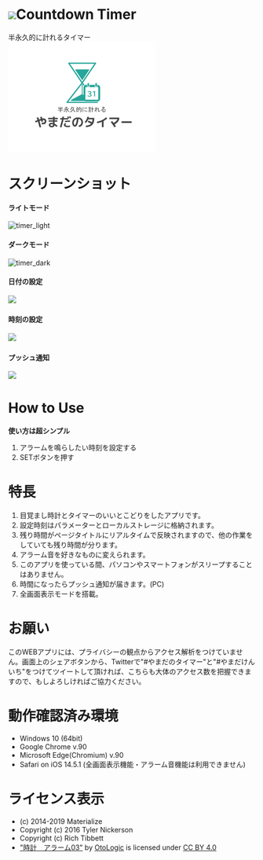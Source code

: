 # <img src="../favicon/favicon.ico" width="30px">Countdown Timer
半永久的に計れるタイマー  
<img src="../snsicon/OGP.png" width="300px">
# スクリーンショット
#### ライトモード
![timer_light](https://user-images.githubusercontent.com/75155258/119243911-1bc82980-bba6-11eb-8c65-58bcde69464f.jpg)
#### ダークモード
![timer_dark](https://user-images.githubusercontent.com/75155258/119243910-1a96fc80-bba6-11eb-9604-9dc577197dcd.jpg)
#### 日付の設定
<img src="https://user-images.githubusercontent.com/75155258/119243992-f12aa080-bba6-11eb-80b5-a2bcaa66dfc3.jpg" width ="400px">

#### 時刻の設定
<img src="https://user-images.githubusercontent.com/75155258/119244001-fa1b7200-bba6-11eb-801a-ab61b74c66b7.jpg" width ="400px">

#### プッシュ通知
<img src="https://user-images.githubusercontent.com/75155258/119244154-867a6480-bba8-11eb-9fda-981a9bb42d80.jpg" width ="400px">

# How to Use
**使い方は超シンプル**
1. アラームを鳴らしたい時刻を設定する
1. SETボタンを押す  
# 特長
1. 目覚まし時計とタイマーのいいとこどりをしたアプリです。
1. 設定時刻はパラメーターとローカルストレージに格納されます。
1. 残り時間がページタイトルにリアルタイムで反映されますので、他の作業をしていても残り時間が分ります。
1. アラーム音を好きなものに変えられます。
2. このアプリを使っている間、パソコンやスマートフォンがスリープすることはありません。
3. 時間になったらプッシュ通知が届きます。(PC)
4. 全画面表示モードを搭載。
# お願い
このWEBアプリには、プライバシーの観点からアクセス解析をつけていません。画面上のシェアボタンから、Twitterで"#やまだのタイマー"と"#やまだけんいち"をつけてツイートして頂ければ、こちらも大体のアクセス数を把握できますので、もしよろしければご協力ください。
# 動作確認済み環境
- Windows 10 (64bit)
- Google Chrome v.90
- Microsoft Edge(Chromium) v.90
- Safari on iOS 14.5.1 (全画面表示機能・アラーム音機能は利用できません)
# ライセンス表示
- (c) 2014-2019 Materialize
- Copyright (c) 2016 Tyler Nickerson
- Copyright (c) Rich Tibbett
- ["時計　アラーム03"](https://otologic.jp/free/se/clock01.html) by [OtoLogic](https://otologic.jp/) is licensed under [CC BY 4.0](https://creativecommons.org/licenses/by/4.0/legalcode)
